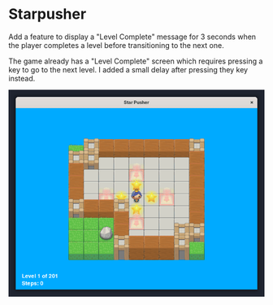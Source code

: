 # Starpusher

Add a feature to display a "Level Complete" message for 3 seconds when the player completes a level before transitioning to the next one.

The game already has a "Level Complete" screen which requires pressing a key to go to the next level. I added a small delay after pressing they key instead.

![](2025-05-17_15-53-06.gif)
